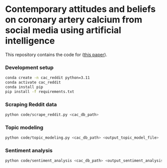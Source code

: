 
# Contemporary attitudes and beliefs on coronary artery calcium from social media using artificial intelligence

This repository contains the code for ([this paper](https://www.nature.com/articles/s41746-024-01077-w)). 

### Development setup
```sh
conda create -n cac_reddit python=3.11
conda activate cac_reddit
conda install pip
pip install -f requirements.txt
```

### Scraping Reddit data

```sh
python code/scrape_reddit.py <cac_db_path>
```

### Topic modeling

```sh
python code/topic_modeling.py <cac_db_path> <output_topic_model_file> 
```

### Sentiment analysis

```sh
python code/sentiment_analysis <cac_db_path> <output_sentiment_analysis_path>
```
